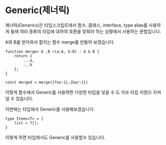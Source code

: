 # Generic(제너릭)
제너릭(Generics)은 타입스크립트에서 함수, 클래스, interface, type alias를 사용하게 될때 여러 종류의 타입에 대하여 호환을 맞춰야 하는 상황에서 사용하는 문법입니다.

A와 B를 받아와서 합치는 함수 merge를 만들어 보겠습니다.

```tsx
function merge< A ,B >(a:A, b:B) : A & B {
	return {
		...a,
		...b
	}; 
}

const merged = merge({foo:1},{bar:1})
```

이렇게 함수에서 Generic를 사용하면 다양한 타입을 넣을 수 도 이쏘 타입 지원으 지켜낼 수 있습니다.

이번에는 타입에서 Generic를 사용해보겠습니다. 

```tsx
type Items<T> = {
	list = T[];
}
```

이렇게 하면 타입에서도 Generic를 사용할수 있습니다.